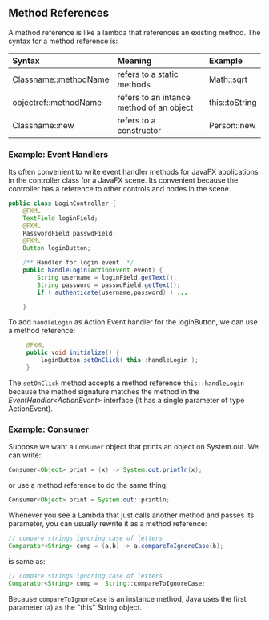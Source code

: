 ## Method References

A method reference is like a lambda that references an existing method.
The syntax for a method reference is:

| Syntax  | Meaning           | Example         |
|:--------|:------------------|:----------------|
|Classname::methodName | refers to a static methods | Math::sqrt |
|objectref::methodName | refers to an intance method of an object | this::toString |
|Classname::new        | refers to a constructor | Person::new |

### Example: Event Handlers

Its often convenient to write event handler methods for JavaFX applications in the controller class for a JavaFX scene.  Its convenient because the controller has a reference to other controls and nodes in the scene.

```java
public class LoginController {
    @FXML
    TextField loginField;
    @FXML
    PasswordField passwdField;
    @FXML
    Button loginButton;

    /** Handler for login event. */
    public handleLogin(ActionEvent event) {
        String username = loginField.getText();
        String password = passwdField.getText();
        if ( authenticate(username,password) ) ...

    }
```
To add `handleLogin` as Action Event handler for the loginButton, we can use a method reference:
```java
     @FXML
     public void initialize() {
         loginButton.setOnClick( this::handleLogin );
     }
```
The `setOnClick` method accepts a method reference `this::handleLogin` because the method signature matches the method in the *EventHandler&lt;ActionEvent&gt;* interface (it has a single parameter of type ActionEvent).

### Example: Consumer

Suppose we want a `Consumer` object that prints an object on System.out.
We can write:
```java
Consumer<Object> print = (x) -> System.out.println(x);
```

or use a method reference to do the same thing:
```java
Consumer<Object> print = System.out::println;
```

Whenever you see a Lambda that just calls another method and passes its parameter, you can usually rewrite it as a method reference:
```java
// compare strings ignoring case of letters
Comparator<String> comp = (a,b) -> a.compareToIgnoreCase(b);
```
is same as:
```java
// compare strings ignoring case of letters
Comparator<String> comp =  String::compareToIgnoreCase;
```
Because `compareToIgnoreCase` is an instance method, Java uses the first parameter (`a`) as the "this" String object.

